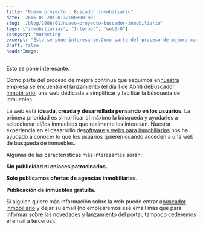 ```yaml
---
title: "Nuevo proyecto : Buscador inmobiliario"
date: '2006-01-20T20:32:00+00:00'
slug: '/blog/2006/01/nuevo-proyecto-buscador-inmobiliario'
tags: ["inmobiliarias", "Internet", "web2-0"]
category: 'marketing'
excerpt: "Esto se pone interesante.Como parte del proceso de mejora contínua que seguimos en[nuestra empresa]( se encuentra el lanzamiento (el día 1 de Abril) de[Buscador Inmobilia..."
draft: false
headerImage:
---
```

Esto se pone interesante.

Como parte del proceso de mejora contínua que seguimos en[nuestra empresa](http://www.informatica32.com) se encuentra el lanzamiento (el día 1 de Abril) de[Buscador Inmobiliario](http://www.buscadorinmobiliario.es), una web dedicada a simplificar y facilitar la búsqueda de inmuebles.

La web está **ideada, creada y desarrollada pensando en los usuarios**. La primera prioridad es simplificar al máximo la búsqueda y ayudarles a seleccionar el/los inmuebles que realmente les interesan. Nuestra experiencia en el desarrollo de[software y webs para inmobiliarias](http://www.gestioninmuebles.com) nos ha ayudado a conocer lo que los usuarios quieren cuando acceden a una web de búsqueda de inmuebles.

Algunas de las características más interesantes serán:

**Sin publicidad ni enlaces patrocinados.**

**Solo publicamos ofertas de agencias inmobiliarias.**

**Publicación de inmuebles gratuíta.**

Si alguien quiere más información sobre la web puede entrar a[buscador inmobiliario](http://www.buscadorinmobiliario.es) y dejar su email (no emplearemos ese email más que para informar sobre las novedades y lanzamiento del portal, tampoco cederemos el email a terceros).
